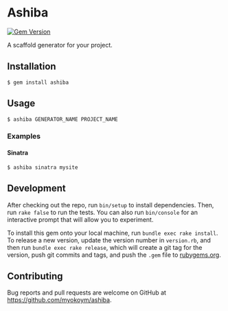 # Ashiba

[![Gem Version](https://badge.fury.io/rb/ashiba.svg)](http://badge.fury.io/rb/ashiba)

A scaffold generator for your project.

## Installation

    $ gem install ashiba

## Usage

    $ ashiba GENERATOR_NAME PROJECT_NAME

### Examples

#### Sinatra

    $ ashiba sinatra mysite

## Development

After checking out the repo, run `bin/setup` to install dependencies. Then, run `rake false` to run the tests. You can also run `bin/console` for an interactive prompt that will allow you to experiment.

To install this gem onto your local machine, run `bundle exec rake install`. To release a new version, update the version number in `version.rb`, and then run `bundle exec rake release`, which will create a git tag for the version, push git commits and tags, and push the `.gem` file to [rubygems.org](https://rubygems.org).

## Contributing

Bug reports and pull requests are welcome on GitHub at https://github.com/myokoym/ashiba.

